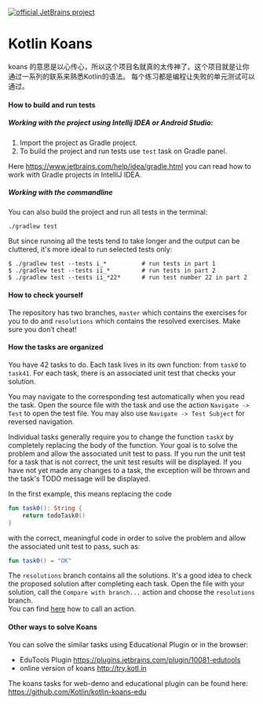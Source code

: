 [![official JetBrains project](http://jb.gg/badges/official-plastic.svg)](https://confluence.jetbrains.com/display/ALL/JetBrains+on+GitHub)

Kotlin Koans
===========
koans 的意思是以心传心，所以这个项目名就真的太传神了。这个项目就是让你通过一系列的联系来熟悉Kotlin的语法。
每个练习都是编程让失败的单元测试可以通过。


#### How to build and run tests

##### Working with the project using Intellij IDEA or Android Studio:

1. Import the project as Gradle project.
2. To build the project and run tests use `test` task on Gradle panel. 

Here https://www.jetbrains.com/help/idea/gradle.html you can read how to work with Gradle projects in IntelliJ IDEA.

##### Working with the commandline

You can also build the project and run all tests in the terminal:
```
./gradlew test
```
But since running all the tests tend to take longer and the output can be
cluttered, it's more ideal to run selected tests only:
```
$ ./gradlew test --tests i_*          # run tests in part 1
$ ./gradlew test --tests ii_*         # run tests in part 2
$ ./gradlew test --tests ii_*22*      # run test number 22 in part 2
```


#### How to check yourself

The repository has two branches, `master` which contains the exercises for you to do and `resolutions` which contains the resolved exercises. 
Make sure you don’t cheat!


#### How the tasks are organized
 
You have 42 tasks to do. 
Each task lives in its own function: from `task0` to `task41`.
For each task, there is an associated unit test that checks your solution.
 
You may navigate to the corresponding test automatically when you read the task.
Open the source file with the task and use the action `Navigate -> Test` to open the test file. 
You may also use `Navigate -> Test Subject` for reversed navigation.

Individual tasks generally require you to change the function `taskX` by completely replacing the body of the function.
Your goal is to solve the problem and allow the associated unit test to pass. 
If you run the unit test for a task that is not correct, the unit test results will be displayed. 
If you have not yet made any changes to a task, the exception will be thrown and the task's TODO message will be displayed. 

In the first example, this means replacing the code

```kotlin
fun task0(): String {
    return todoTask0()
}
```

with the correct, meaningful code in order to solve the problem and allow the associated unit test to pass, such as:

```kotlin
fun task0() = "OK"
```

The `resolutions` branch contains all the solutions.
It's a good idea to check the proposed solution after completing each task.
Open the file with your solution, call the `Compare with branch...` action and choose the `resolutions` branch.   
You can find [here](https://www.jetbrains.com/help/idea/navigating-to-action.html) how to call an action.


#### Other ways to solve Koans

You can solve the similar tasks using Educational Plugin or in the browser:

- EduTools Plugin https://plugins.jetbrains.com/plugin/10081-edutools
- online version of koans http://try.kotl.in

The koans tasks for web-demo and educational plugin can be found here: https://github.com/Kotlin/kotlin-koans-edu
